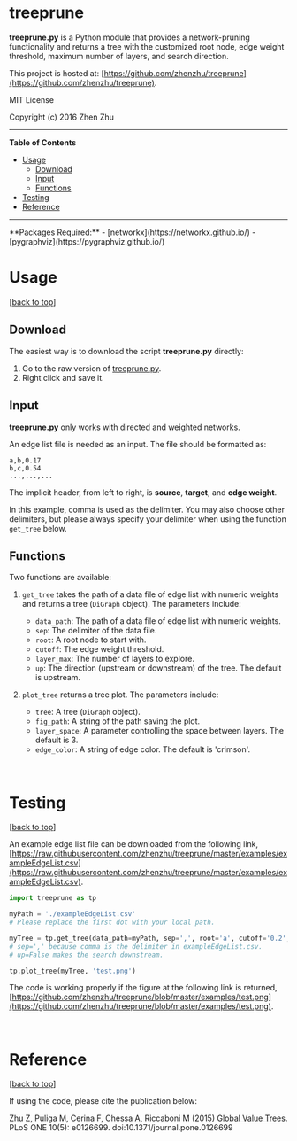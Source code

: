 # treeprune 

**treeprune.py** is a Python module that provides a network-pruning functionality
and returns a tree with the customized root node, edge weight threshold, 
maximum number of layers, and search direction. 

This project is hosted at: [https://github.com/zhenzhu/treeprune](https://github.com/zhenzhu/treeprune).

MIT License

Copyright (c) 2016 Zhen Zhu

<hr>

**Table of Contents**
- [Usage](#usage)
	- [Download](#download)
	- [Input](#input)
	- [Functions](#functions)
- [Testing](#testing)
- [Reference](#reference)

<hr>
**Packages Required:**
- [networkx](https://networkx.github.io/)
- [pygraphviz](https://pygraphviz.github.io/)

<br>

# Usage
[[back to top](#treeprune)]

## Download
The easiest way is to download the script **treeprune.py** directly:

1. Go to the raw version of [treeprune.py](https://github.com/zhenzhu/treeprune/raw/master/treeprune.py).
2. Right click and save it. 

## Input

**treeprune.py** only works with directed and weighted networks.

An edge list file is needed as an input. The file should be formatted as:

```
a,b,0.17
b,c,0.54
...,...,...
```

The implicit header, from left to right, is **source**, **target**, and **edge weight**.

In this example, comma is used as the delimiter. You may also choose other 
delimiters, but please always specify your delimiter when using the function
`get_tree` below.

## Functions

Two functions are available:

1. `get_tree` takes the path of a data file of edge list with numeric 
    weights and returns a tree (`DiGraph` object). The parameters include:  
	* `data_path`: The path of a data file of edge list with numeric weights.
    * `sep`: The delimiter of the data file. 
    * `root`: A root node to start with. 
    * `cutoff`: The edge weight threshold. 
    * `layer_max`: The number of layers to explore.
    * `up`: The direction (upstream or downstream) of the tree. The default is upstream.

2. `plot_tree` returns a tree plot. The parameters include:
    * `tree`: A tree (`DiGraph` object).
    * `fig_path`: A string of the path saving the plot. 
    * `layer_space`: A parameter controlling the space between layers. The default is 3.
    * `edge_color`: A string of edge color. The default is 'crimson'.

<br>

# Testing
[[back to top](#treeprune)]

An example edge list file can be downloaded from the following link, [https://raw.githubusercontent.com/zhenzhu/treeprune/master/examples/exampleEdgeList.csv](https://raw.githubusercontent.com/zhenzhu/treeprune/master/examples/exampleEdgeList.csv).

```python
import treeprune as tp

myPath = './exampleEdgeList.csv' 
# Please replace the first dot with your local path. 

myTree = tp.get_tree(data_path=myPath, sep=',', root='a', cutoff='0.2', layer_max=3, up=False)
# sep=',' because comma is the delimiter in exampleEdgeList.csv.
# up=False makes the search downstream. 

tp.plot_tree(myTree, 'test.png')
```

The code is working properly if the figure at the following link is returned, [https://github.com/zhenzhu/treeprune/blob/master/examples/test.png](https://github.com/zhenzhu/treeprune/blob/master/examples/test.png).


<br>

# Reference
[[back to top](#treeprune)]

If using the code, please cite the publication below:

Zhu Z, Puliga M, Cerina F, Chessa A, Riccaboni M (2015) 
[Global Value Trees](http://journals.plos.org/plosone/article?id=10.1371/journal.pone.0126699). PLoS ONE 10(5): e0126699. 
doi:10.1371/journal.pone.0126699



